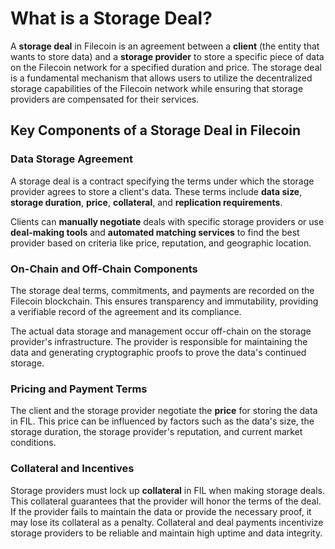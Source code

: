 # What is a Storage Deal?

A **storage deal** in Filecoin is an agreement between a **client** (the entity that wants to store data) and a **storage provider** to store a specific piece of data on the Filecoin network for a specified duration and price. The storage deal is a fundamental mechanism that allows users to utilize the decentralized storage capabilities of the Filecoin network while ensuring that storage providers are compensated for their services.

## **Key Components of a Storage Deal in Filecoin**

### **Data Storage Agreement**

A storage deal is a contract specifying the terms under which the storage provider agrees to store a client's data. These terms include **data size**, **storage duration**, **price**, **collateral**, and **replication requirements**.

Clients can **manually negotiate** deals with specific storage providers or use **deal-making tools** and **automated matching services** to find the best provider based on criteria like price, reputation, and geographic location.

### **On-Chain and Off-Chain Components**

The storage deal terms, commitments, and payments are recorded on the Filecoin blockchain. This ensures transparency and immutability, providing a verifiable record of the agreement and its compliance.

The actual data storage and management occur off-chain on the storage provider's infrastructure. The provider is responsible for maintaining the data and generating cryptographic proofs to prove the data's continued storage.

### **Pricing and Payment Terms**

The client and the storage provider negotiate the **price** for storing the data in FIL. This price can be influenced by factors such as the data's size, the storage duration, the storage provider's reputation, and current market conditions.

### **Collateral and Incentives**

Storage providers must lock up **collateral** in FIL when making storage deals. This collateral guarantees that the provider will honor the terms of the deal. If the provider fails to maintain the data or provide the necessary proof, it may lose its collateral as a penalty. Collateral and deal payments incentivize storage providers to be reliable and maintain high uptime and data integrity.
